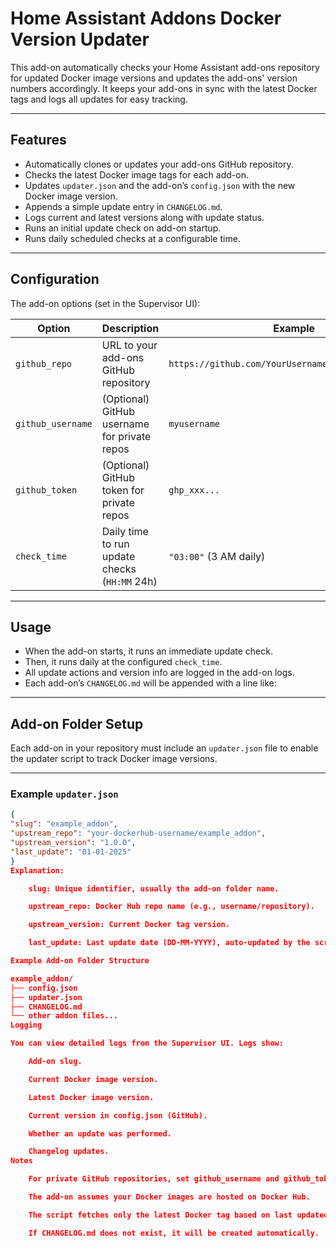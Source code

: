 # Home Assistant Addons Docker Version Updater

This add-on automatically checks your Home Assistant add-ons repository for updated Docker image versions and updates the add-ons' version numbers accordingly. It keeps your add-ons in sync with the latest Docker tags and logs all updates for easy tracking.

---

## Features

- Automatically clones or updates your add-ons GitHub repository.
- Checks the latest Docker image tags for each add-on.
- Updates `updater.json` and the add-on’s `config.json` with the new Docker image version.
- Appends a simple update entry in `CHANGELOG.md`.
- Logs current and latest versions along with update status.
- Runs an initial update check on add-on startup.
- Runs daily scheduled checks at a configurable time.

---

## Configuration

The add-on options (set in the Supervisor UI):

| Option          | Description                                  | Example                                   |
|-----------------|----------------------------------------------|-------------------------------------------|
| `github_repo`     | URL to your add-ons GitHub repository         | `https://github.com/YourUsername/homeassistant.git` |
| `github_username` | (Optional) GitHub username for private repos  | `myusername`                              |
| `github_token`    | (Optional) GitHub token for private repos     | `ghp_xxx...`                             |
| `check_time`      | Daily time to run update checks (`HH:MM` 24h) | `"03:00"` (3 AM daily)                    |

---

## Usage

- When the add-on starts, it runs an immediate update check.
- Then, it runs daily at the configured `check_time`.
- All update actions and version info are logged in the add-on logs.
- Each add-on’s `CHANGELOG.md` will be appended with a line like:


---

## Add-on Folder Setup

Each add-on in your repository must include an `updater.json` file to enable the updater script to track Docker image versions.

---

### Example `updater.json`

```json
{
"slug": "example_addon",
"upstream_repo": "your-dockerhub-username/example_addon",
"upstream_version": "1.0.0",
"last_update": "01-01-2025"
}
Explanation:

    slug: Unique identifier, usually the add-on folder name.

    upstream_repo: Docker Hub repo name (e.g., username/repository).

    upstream_version: Current Docker tag version.

    last_update: Last update date (DD-MM-YYYY), auto-updated by the script.

Example Add-on Folder Structure

example_addon/
├── config.json
├── updater.json
├── CHANGELOG.md
└── other addon files...
Logging

You can view detailed logs from the Supervisor UI. Logs show:

    Add-on slug.

    Current Docker image version.

    Latest Docker image version.

    Current version in config.json (GitHub).

    Whether an update was performed.

    Changelog updates.
Notes

    For private GitHub repositories, set github_username and github_token.

    The add-on assumes your Docker images are hosted on Docker Hub.

    The script fetches only the latest Docker tag based on last updated time.

    If CHANGELOG.md does not exist, it will be created automatically.
